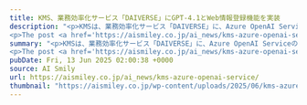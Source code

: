 ```yaml
---
title: KMS、業務効率化サービス「DAIVERSE」にGPT-4.1とWeb情報登録機能を実装
description: "<p>KMSは、業務効率化サービス「DAIVERSE」に、Azure OpenAI ServiceのGPT-4.1モデルとWebサイト情報登録機能を実装しました。 このニュースのポイント 「DAIVERSE」にGPT-4.1モ [&#8230;]</p>
<p>The post <a href='https://aismiley.co.jp/ai_news/kms-azure-openai-service/'>KMS、業務効率化サービス「DAIVERSE」にGPT-4.1とWeb情報登録機能を実装</a> first appeared on <a href='https://aismiley.co.jp'>AIポータルメディアAIsmiley</a>.</p>"
summary: "<p>KMSは、業務効率化サービス「DAIVERSE」に、Azure OpenAI ServiceのGPT-4.1モデルとWebサイト情報登録機能を実装しました。 このニュースのポイント 「DAIVERSE」にGPT-4.1モ [&#8230;]</p>
<p>The post <a href='https://aismiley.co.jp/ai_news/kms-azure-openai-service/'>KMS、業務効率化サービス「DAIVERSE」にGPT-4.1とWeb情報登録機能を実装</a> first appeared on <a href='https://aismiley.co.jp'>AIポータルメディアAIsmiley</a>.</p>"
pubDate: Fri, 13 Jun 2025 02:00:38 +0000
source: AI Smily
url: https://aismiley.co.jp/ai_news/kms-azure-openai-service/
thumbnail: "https://aismiley.co.jp/wp-content/uploads/2025/06/kms-azure-openai-service1.png"
---
```


